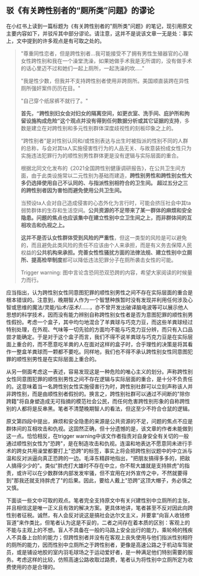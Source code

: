 ## 驳《有关跨性别者的“厕所类”问题》的谬论

在小红书上读到一篇标题为《有关跨性别者的"厕所类"问题》的笔记，现引用原文主要内容如下，并驳斥其中部分谬论。请注意，这并不是说该文章一无是处：事实上，文中提到的许多观点是有可取之处的。

> "尊重同性恋者，但是跨性别者...我可能接受不了拥有男性生殖器官的心理女性跨性别和我在一个澡堂洗澡，如果她做手术我是无所谓的，没有做手术的话心里迈不过和她们一起上厕所，一起洗澡的坎....."
>
> "我是性少数，但我并不支持跨性别者使用非跨厕所。美国顺直装跨在异性厕所强奸案件历历在目。"
>
> "自己穿个纸尿裤不就行了。"
>
> **首先，“跨性别妇女会对妇女的隔离空间，如更衣室、洗手间、庇护所和拘留设施构成危险”这个观点并没有得到任何数据分析或其它证据的支持**，多数是建立在对跨性别和多元性别群体深度歧视性的刻板印象之上的。
>
> “跨性别者”是对性别认同和/或性别表达与出生时被指派的性别不同的人群的总称，与会对其ta人实施侵害性行为的人品无关、与故意装扮成女性只为实施违法犯罪行为的顺性别男性群体更是没有逻辑与实际层面的重合。
>
> 根据北同文化发布的《2021全国跨性别健康调研报告》，在公共卫生间方面，由于此类设施常以二元性别为基础而建造，**跨性别男性和跨性别女性大多仍选择使用自己不认同的、与指派性别相符合的卫生间。 超过五分之三的跨性别者因为害怕而避免使用公共卫生间。**
>
> 当预设ta人会对自己造成侵害的心态外化为言行时，可能会挤压社会中其ta弱势群体的生存和生活空间。**公共资源的不足带来了某一群体的麻烦和安全隐患。问题的焦点也应该集中在建立性别中立卫生间之上，而非群体间的互相攻击和仇视之上。**
>
> **这并不是否认女性群体受到风险的严重性**，但这一类型的风险是可以避免的，而且避免此类风险的责任不应该由个人来承担，而是有义务去保障人民权益的**公共机构来承担。完善女性性骚扰方面的法律法规、建立性别中立厕所、提高检举制度**都可以降低违法犯罪分子在厕所袭击女性的可能。
>
> Trigger warning: 图中言论含恐同恐双恐跨的内容，希望大家阅读的时候量力而行。

应当指出，认为跨性别女性同意图犯罪的顺性别男性之间不存在实际层面的重合是根本错误的。注意到，晚期智人作为一个智慧种族暂时没有发现并利用任何涉及心智或思维的魔法/灵能/仙术/巫术/……，亦不曾开发出破译脑电波等可以展示他人思想的科学技术，因而没有能力辨别自称跨性别女性者是否为意图犯罪的顺性别男性假扮。考虑一个盒子，其中均匀地混合了羊粪球与巧克力豆，而这些羊粪球经过特别处理，在外观、气味等一切先验的方面均不能与巧克力豆分辨，而只有入口品尝才能确定。于是对于这个盒子而言，我们不得不说羊粪球与巧克力豆是在实际层面上重合的，而不愿意吃羊粪的人在面对这样的盒子时，合乎理性的决策是将其看作一整盒羊粪球而一颗都不要吃。同样地，我们也不得不承认跨性别女性同意图犯罪的顺性别男性是在实际层面上重合的。

从另一侧面考虑这一表述，容易发现这是一种危险的唯心主义的划分。声称跨性别女性同意图犯罪的顺性别男性之间不存在逻辑与实际层面的重合，是十分不负责任的。这意味着当一名跨性别女性实施侵害行为时，跨性别社群可以立刻声称该人并非跨性别，而是由顺性别者假扮的。换言之，跨性别社群可以通过不间断的"除你跨籍"将自身塑造成无可指摘的模范社会公民，而任何危害跨性别形象的自称跨性别的人都将是反串黑。笔者不清楚晚期智人的看法，但这至少不符合仓鼠的逻辑。

原文第四段中提出，麻烦和安全隐患的来源是公共资源的不足，问题的焦点不应是群体间的互相攻击和仇视。这固然正确，但十分遗憾的是，该文章的作者未能做到这一点。恰恰相反，在trigger warning中该文作者指责对自身安全有关切的一般通过顺性别女性为"恐跨"，是在制造攻击和仇视。连温和地表达不愿意同未进行手术的跨女共用澡堂都要打上"恐跨"的标签，事实上将会把跨性别议题中的中立派与温和反对派逼向真正恐跨的一边。毛泽东精辟地指出，"把朋友搞得多多的，把敌人搞得少少的"。类似"胖虎打大雄时不存在中立，你不帮大雄就是支持胖虎"的指责，或许可以在少数群体内部发发牢骚，但不宜用在对外宣传之中，不然就要得到"那我还就支持胖虎了"的后果。因此，要给人戴上"恐跨"这顶大帽子，务必慎之又慎。

下面谈一些文中可取的观点。笔者完全支持原文中有关兴建性别中立厕所的主张，并且相信这是唯一正义且有效的解决方案。更具体地讲，笔者甚至不反对因此向跨性别者征税。诚然，有人会反对说这是搞社会达尔文主义，并要拿“向盲人收钱修盲道”来作类比，但笔者认为这是不妥的，二者之间存在着本质的区别：客观上的不能与主观上的不想。盲人不具备在一般的马路上安全出行的能力，乘轮椅的残疾人不具备上台阶的能力；但跨性别者并没有在客观上丧失使用与他们指派性别相符的厕所的能力，因而性别中立厕所之于跨性别者，更像是高速公路之于机动车驾驶员，或是铺设地胶的室内羽毛球场之于运动爱好者，是一种满足他们特别需要的服务。考虑这样的比较，仿照高速公路收取过路费，笔者认为将性别中立厕所定为收费使用的亦是合理的。
